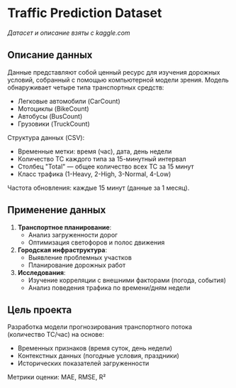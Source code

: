 # Traffic Prediction Dataset

*Датасет и описание взяты с kaggle.com*

## Описание данных
Данные представляют собой ценный ресурс для изучения дорожных условий, собранный с помощью компьютерной модели зрения. Модель обнаруживает четыре типа транспортных средств:
- Легковые автомобили (CarCount)
- Мотоциклы (BikeCount)
- Автобусы (BusCount)
- Грузовики (TruckCount)

Структура данных (CSV):
- Временные метки: время (час), дата, день недели
- Количество ТС каждого типа за 15-минутный интервал
- Столбец "Total" — общее количество всех ТС за 15 минут
- Класс трафика (1-Heavy, 2-High, 3-Normal, 4-Low)

Частота обновления: каждые 15 минут (данные за 1 месяц).

## Применение данных
1. **Транспортное планирование**:
   - Анализ загруженности дорог
   - Оптимизация светофоров и полос движения
2. **Городская инфраструктура**:
   - Выявление проблемных участков
   - Планирование дорожных работ
3. **Исследования**:
   - Изучение корреляции с внешними факторами (погода, события)
   - Анализ поведения трафика по времени/дням недели

## Цель проекта
Разработка модели прогнозирования транспортного потока (количество ТС/час) на основе:
- Временных признаков (время суток, день недели)
- Контекстных данных (погодные условия, праздники)
- Исторических показателей загруженности

Метрики оценки: MAE, RMSE, R²
